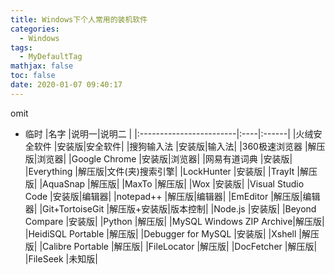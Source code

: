 ```yaml
---
title: Windows下个人常用的装机软件
categories:
  - Windows
tags:
  - MyDefaultTag
mathjax: false
toc: false
date: 2020-01-07 09:40:17
---
```

omit
<!--more-->

* 临时
|名字                     |说明一|说明二 |
|:------------------------|:----|:------|
|火绒安全软件              |安装版|安全软件|
|搜狗输入法                |安装版|输入法|
|360极速浏览器             |解压版|浏览器|
|Google Chrome            |安装版|浏览器|
|网易有道词典              |安装版|
|Everything               |解压版|文件(夹)搜索引擎|
|LockHunter               |安装版|
|TrayIt                   |解压版|
|AquaSnap                 |解压版|
|MaxTo                    |解压版|
|Wox                      |安装版|
|Visual Studio Code       |安装版|编辑器|
|notepad++                |解压版|编辑器|
|EmEditor                 |解压版|编辑器|
|Git+TortoiseGit          |解压版+安装版|版本控制|
|Node.js                  |安装版|
|Beyond Compare           |安装版|
|Python                   |解压版|
|MySQL Windows ZIP Archive|解压版|
|HeidiSQL Portable        |解压版|
|Debugger for MySQL       |安装版|
|Xshell                   |解压版|
|Calibre Portable         |解压版|
|FileLocator              |解压版|
|DocFetcher               |解压版|
|FileSeek                 |未知版|
